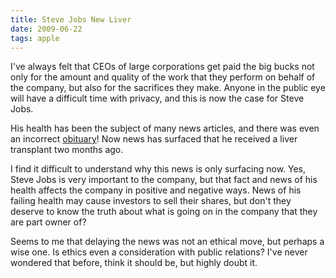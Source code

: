 ```yaml
---
title: Steve Jobs New Liver
date: 2009-06-22
tags: apple
---
```

I've always felt that CEOs of large corporations get paid the big bucks not only for the amount and quality of the work that they perform on behalf of the company, but also for the sacrifices they make. Anyone in the public eye will have a difficult time with privacy, and this is now the case for Steve Jobs.

His health has been the subject of many news articles, and there was even an incorrect <a href="http://www.docunext.com/2008/08/steve-jobs-isnt-dead.html">obituary</a>! Now news has surfaced that he received a liver transplant two months ago.

I find it difficult to understand why this news is only surfacing now. Yes, Steve Jobs is very important to the company, but that fact and news of his health affects the company in positive and negative ways. News of his failing health may cause investors to sell their shares, but don't they deserve to know the truth about what is going on in the company that they are part owner of?

Seems to me that delaying the news was not an ethical move, but perhaps a wise one. Is ethics even a consideration with public relations? I've never wondered that before, think it should be, but highly doubt it.

